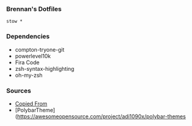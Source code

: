 ### Brennan's Dotfiles
```
stow *
```

### Dependencies
* compton-tryone-git
* powerlevel10k
* Fira Code
* zsh-syntax-highlighting
* oh-my-zsh

### Sources
* [Copied From](https://www.reddit.com/r/unixporn/comments/c0i8e1/i3gaps_neon_80s/)
* [PolybarTheme](https://awesomeopensource.com/project/adi1090x/polybar-themes
